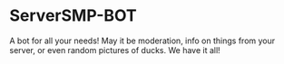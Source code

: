 # ServerSMP-BOT
A bot for all your needs! May it be moderation, info on things from your server, or even random pictures of ducks. We have it all!
